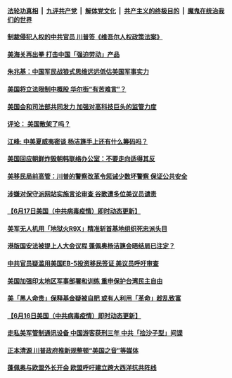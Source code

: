####  [法轮功真相](../../../../basic/blob/master/README.md?t=06181131) &nbsp;|&nbsp; [九评共产党](../../../../9ping.md/blob/master/README.md?t=06181131) &nbsp;|&nbsp; [解体党文化](../../../../jtdwh.md/blob/master/README.md?t=06181131)  &nbsp;|&nbsp; [共产主义的终极目的](../../../../gczydzjmd.md/blob/master/README.md?t=06181131) &nbsp;|&nbsp; [魔鬼在统治我们的世界](../../../../mgztzwmdsj.md/blob/master/README.md?t=06181131) 

#### [制裁侵犯人权的中共官员 川普签《维吾尔人权政策法案》 ](../pages/soh6/391561.md?t=06181131) 
#### [美海关再出拳 打击中国「强迫劳动」产品](../pages/soh6/391549.md?t=06181131) 
#### [朱兆基：中国军民战狼式思维远远低估美国军事实力](../pages/soh6/391522.md?t=06181131) 
#### [美国将立法限制中概股 华尔街“有苦难言”？](../pages/soh6/391441.md?t=06181131) 
#### [美国会和司法部共同发力 加强对高科技巨头的监管力度](../pages/soh6/391492.md?t=06181131) 
#### [评论： 美国散架了吗？](../pages/soh6/391471.md?t=06181131) 
#### [江峰: 中美夏威夷密谈 杨洁篪手上还有什么筹码吗？](../pages/soh6/391465.md?t=06181131) 
#### [美国回应朝鲜炸毁朝韩联络办公室：不要走向适得其反](../pages/soh6/391399.md?t=06181131) 
#### [美移民局前高管：川普的警察改革令惩诫少数坏警察 保证公共安全](../pages/soh6/391393.md?t=06181131) 
#### [涉嫌对保守派网站实施言论审查 谷歌遭多位美议员谴责](../pages/soh6/391387.md?t=06181131) 
#### [【6月17日美国（中共病毒疫情）即时动态更新】](../pages/soh6/391288.md?t=06181131) 
#### [美军无人机用「地狱火R9X」精准斩首基地组织死忠派头目](../pages/soh6/391369.md?t=06181131) 
#### [港版国安法被提上人大会议程 蓬佩奥杨洁篪会晤结局已注定？](../pages/soh6/391300.md?t=06181131) 
#### [中共官员疑滥用美国EB-5投资移民签证 美议员呼吁审查](../pages/soh6/391213.md?t=06181131) 
#### [美国加强印太地区军事部署和训练 重申保护台湾民主自由](../pages/soh6/391171.md?t=06181131) 
#### [美「黑人命贵」保释基金疑被自肥 或有人利用「革命」趁乱致富 ](../pages/soh6/391156.md?t=06181131) 
#### [【6月16日美国（中共病毒疫情）即时动态更新】](../pages/soh6/390946.md?t=06181131) 
#### [走私美军管制通讯设备 中国游客获刑三年 中共「捡沙子型」间谍](../pages/soh6/391108.md?t=06181131) 
#### [正本清源 川普政府推新规整顿“美国之音”等媒体](../pages/soh6/391114.md?t=06181131) 
#### [蓬佩奥与欧盟外长开会 欧盟呼吁建立跨大西洋抗共阵线](../pages/soh6/391060.md?t=06181131) 
